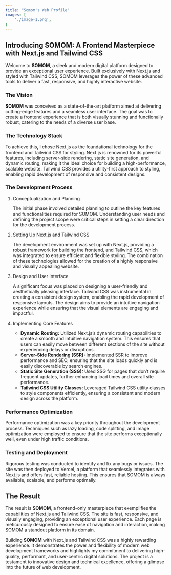 ```yaml
---
title: "Somom's Web Profile"
images: [
    './image-1.png',
]
---
```


## Introducing SOMOM: A Frontend Masterpiece with Next.js and Tailwind CSS
Welcome to **SOMOM**, a sleek and modern digital platform designed to provide an exceptional user experience. Built exclusively with Next.js and styled with Tailwind CSS, SOMOM leverages the power of these advanced tools to deliver a fast, responsive, and highly interactive website.

### The Vision
**SOMOM** was conceived as a state-of-the-art platform aimed at delivering cutting-edge features and a seamless user interface. The goal was to create a frontend experience that is both visually stunning and functionally robust, catering to the needs of a diverse user base.

### The Technology Stack
To achieve this, I chose Next.js as the foundational technology for the frontend and Tailwind CSS for styling. Next.js is renowned for its powerful features, including server-side rendering, static site generation, and dynamic routing, making it the ideal choice for building a high-performance, scalable website. Tailwind CSS provides a utility-first approach to styling, enabling rapid development of responsive and consistent designs.

### The Development Process
1. Conceptualization and Planning
    
    The initial phase involved detailed planning to outline the key features and functionalities required for SOMOM. Understanding user needs and defining the project scope were critical steps in setting a clear direction for the development process.

2. Setting Up Next.js and Tailwind CSS
    
    The development environment was set up with Next.js, providing a robust framework for building the frontend, and Tailwind CSS, which was integrated to ensure efficient and flexible styling. The combination of these technologies allowed for the creation of a highly responsive and visually appealing website.

3. Design and User Interface
    
    A significant focus was placed on designing a user-friendly and aesthetically pleasing interface. Tailwind CSS was instrumental in creating a consistent design system, enabling the rapid development of responsive layouts. The design aims to provide an intuitive navigation experience while ensuring that the visual elements are engaging and impactful.

4. Implementing Core Features

    - **Dynamic Routing:** Utilized Next.js’s dynamic routing capabilities to create a smooth and intuitive navigation system. This ensures that users can easily move between different sections of the site without experiencing delays or disruptions.
    - **Server-Side Rendering (SSR):** Implemented SSR to improve performance and SEO, ensuring that the site loads quickly and is easily discoverable by search engines.
    - **Static Site Generation (SSG):** Used SSG for pages that don’t require frequent updates, further enhancing load times and overall site performance.
    - **Tailwind CSS Utility Classes:** Leveraged Tailwind CSS utility classes to style components efficiently, ensuring a consistent and modern design across the platform.

### Performance Optimization
Performance optimization was a key priority throughout the development process. Techniques such as lazy loading, code splitting, and image optimization were employed to ensure that the site performs exceptionally well, even under high traffic conditions.

### Testing and Deployment
Rigorous testing was conducted to identify and fix any bugs or issues. The site was then deployed to Vercel, a platform that seamlessly integrates with Next.js and offers fast, reliable hosting. This ensures that SOMOM is always available, scalable, and performs optimally.

## The Result
The result is **SOMOM**, a frontend-only masterpiece that exemplifies the capabilities of Next.js and Tailwind CSS. The site is fast, responsive, and visually engaging, providing an exceptional user experience. Each page is meticulously designed to ensure ease of navigation and interaction, making SOMOM a standout platform in its domain.

Building **SOMOM** with Next.js and Tailwind CSS was a highly rewarding experience. It demonstrates the power and flexibility of modern web development frameworks and highlights my commitment to delivering high-quality, performant, and user-centric digital solutions. The project is a testament to innovative design and technical excellence, offering a glimpse into the future of web development.